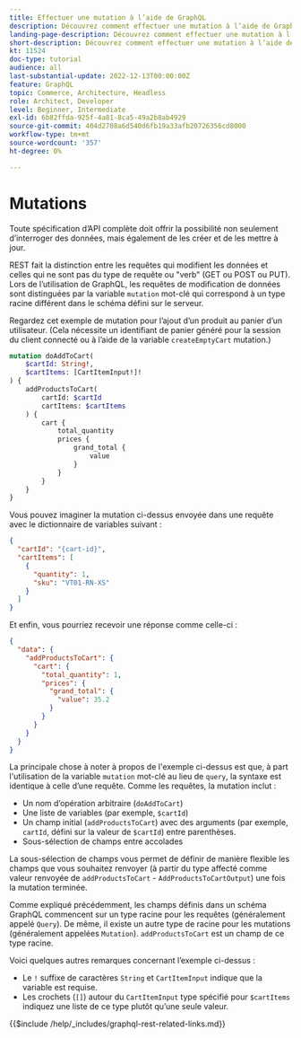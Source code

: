 ```yaml
---
title: Effectuer une mutation à l’aide de GraphQL
description: Découvrez comment effectuer une mutation à l’aide de GraphQL sur Adobe Commerce et [!DNL Magento Open Source]. Effectuez votre première mutation en utilisant des appels POST.
landing-page-description: Découvrez comment effectuer une mutation à l’aide de GraphQL sur Adobe Commerce et [!DNL Magento Open Source]. Effectuez votre première mutation en utilisant des appels POST.
short-description: Découvrez comment effectuer une mutation à l’aide de GraphQL sur Adobe Commerce et [!DNL Magento Open Source]. Effectuez votre première mutation en utilisant des appels POST.
kt: 11524
doc-type: tutorial
audience: all
last-substantial-update: 2022-12-13T00:00:00Z
feature: GraphQL
topic: Commerce, Architecture, Headless
role: Architect, Developer
level: Beginner, Intermediate
exl-id: 6b82ffda-925f-4a81-8ca5-49a2b8ab4929
source-git-commit: 404d2708a6d540d6fb19a33afb20726356cd8000
workflow-type: tm+mt
source-wordcount: '357'
ht-degree: 0%

---
```


# Mutations

Toute spécification d’API complète doit offrir la possibilité non seulement d’interroger des données, mais également de les créer et de les mettre à jour.

REST fait la distinction entre les requêtes qui modifient les données et celles qui ne sont pas du type de requête ou &quot;verb&quot; (GET ou POST ou PUT).
Lors de l’utilisation de GraphQL, les requêtes de modification de données sont distinguées par la variable `mutation` mot-clé qui correspond à un type racine différent dans le schéma défini sur le serveur.

Regardez cet exemple de mutation pour l’ajout d’un produit au panier d’un utilisateur. (Cela nécessite un identifiant de panier généré pour la session du client connecté ou à l’aide de la variable `createEmptyCart` mutation.)

```graphql
mutation doAddToCart(
    $cartId: String!,
    $cartItems: [CartItemInput!]!
) {
    addProductsToCart(
        cartId: $cartId
        cartItems: $cartItems
    ) {
        cart {
            total_quantity
            prices {
                grand_total {
                    value
                }
            }
        }
    }
}
```

Vous pouvez imaginer la mutation ci-dessus envoyée dans une requête avec le dictionnaire de variables suivant :

```json
{
  "cartId": "{cart-id}",
  "cartItems": [
    {
      "quantity": 1,
      "sku": "VT01-RN-XS"
    }
  ]
}
```

Et enfin, vous pourriez recevoir une réponse comme celle-ci :

```json
{
  "data": {
    "addProductsToCart": {
      "cart": {
        "total_quantity": 1,
        "prices": {
          "grand_total": {
            "value": 35.2
          }
        }
      }
    }
  }
}
```

La principale chose à noter à propos de l&#39;exemple ci-dessus est que, à part l&#39;utilisation de la variable `mutation` mot-clé au lieu de `query`, la syntaxe est identique à celle d’une requête. Comme les requêtes, la mutation inclut :

* Un nom d’opération arbitraire (`doAddToCart`)
* Une liste de variables (par exemple, `$cartId`)
* Un champ initial (`addProductsToCart`) avec des arguments (par exemple, `cartId`, défini sur la valeur de `$cartId`) entre parenthèses.
* Sous-sélection de champs entre accolades

La sous-sélection de champs vous permet de définir de manière flexible les champs que vous souhaitez renvoyer (à partir du type affecté comme valeur renvoyée de `addProductsToCart` - `AddProductsToCartOutput`) une fois la mutation terminée.

Comme expliqué précédemment, les champs définis dans un schéma GraphQL commencent sur un type racine pour les requêtes (généralement appelé `Query`). De même, il existe un autre type de racine pour les mutations (généralement appelées `Mutation`). `addProductsToCart` est un champ de ce type racine.

Voici quelques autres remarques concernant l’exemple ci-dessus :

* Le `!` suffixe de caractères `String` et `CartItemInput` indique que la variable est requise.
* Les crochets (`[]`) autour du `CartItemInput` type spécifié pour `$cartItems` indiquez une liste de ce type plutôt qu’une seule valeur.

{{$include /help/_includes/graphql-rest-related-links.md}}
